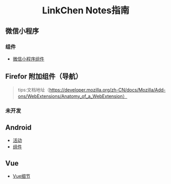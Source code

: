 

<h1 align="center">LinkChen Notes指南</h1>
<p align="center">

## 微信小程序

### 组件

* [微信小程序组件](./微信小程序/微信小程序组件.md)

## Firefor 附加组件（导航）

> tips:文档地址（https://developer.mozilla.org/zh-CN/docs/Mozilla/Add-ons/WebExtensions/Anatomy_of_a_WebExtension）

### 未开发

## Android

* [活动](./android/活动.md)
* [组件](./android/组件.md)

## Vue
* [Vue细节](./vue/README.md)

